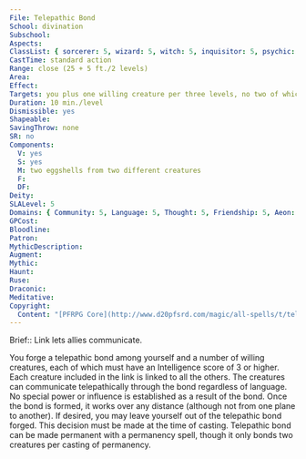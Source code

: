 ```yaml
---
File: Telepathic Bond
School: divination
Subschool: 
Aspects: 
ClassList: { sorcerer: 5, wizard: 5, witch: 5, inquisitor: 5, psychic: 4, mesmerist: 4, spiritualist: 5, medium: 4 }
CastTime: standard action
Range: close (25 + 5 ft./2 levels)
Area: 
Effect: 
Targets: you plus one willing creature per three levels, no two of which can be more than 30 ft. apart
Duration: 10 min./level
Dismissible: yes
Shapeable: 
SavingThrow: none
SR: no
Components:
  V: yes
  S: yes
  M: two eggshells from two different creatures
  F: 
  DF: 
Deity: 
SLALevel: 5
Domains: { Community: 5, Language: 5, Thought: 5, Friendship: 5, Aeon: 5 }
GPCost: 
Bloodline: 
Patron: 
MythicDescription: 
Augment: 
Mythic: 
Haunt: 
Ruse: 
Draconic: 
Meditative: 
Copyright:
  Content: "[PFRPG Core](http://www.d20pfsrd.com/magic/all-spells/t/telepathic-bond)"
---
```

Brief:: Link lets allies communicate.

You forge a telepathic bond among yourself and a number of willing creatures, each of which must have an Intelligence score of 3 or higher. Each creature included in the link is linked to all the others. The creatures can communicate telepathically through the bond regardless of language. No special power or influence is established as a result of the bond. Once the bond is formed, it works over any distance (although not from one plane to another).  If desired, you may leave yourself out of the telepathic bond forged. This decision must be made at the time of casting.  Telepathic bond can be made permanent with a permanency spell, though it only bonds two creatures per casting of permanency.
